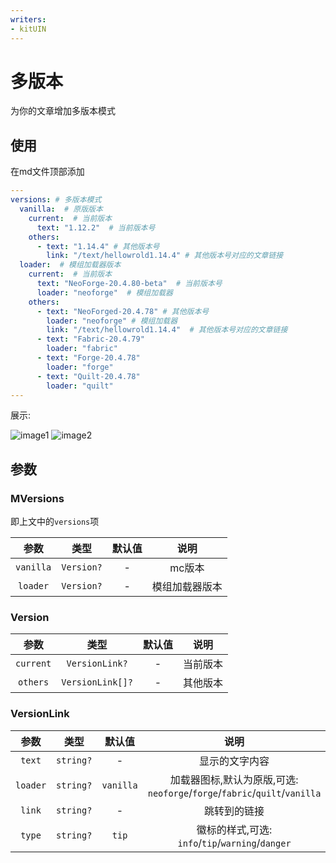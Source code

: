 ```yaml
---
writers:
- kitUIN
---
```

# 多版本
为你的文章增加多版本模式

## 使用
在md文件顶部添加
```yml
---
versions: # 多版本模式
  vanilla:  # 原版版本
    current:  # 当前版本
      text: "1.12.2"  # 当前版本号
    others:
      - text: "1.14.4" # 其他版本号
        link: "/text/hellowrold1.14.4" # 其他版本号对应的文章链接
  loader:  # 模组加载器版本
    current:  # 当前版本
      text: "NeoForge-20.4.80-beta"  # 当前版本号
      loader: "neoforge"  # 模组加载器
    others:
      - text: "NeoForged-20.4.78" # 其他版本号
        loader: "neoforge" # 模组加载器
        link: "/text/hellowrold1.14.4"  # 其他版本号对应的文章链接
      - text: "Fabric-20.4.79"
        loader: "fabric"
      - text: "Forge-20.4.78"
        loader: "forge"
      - text: "Quilt-20.4.78"
        loader: "quilt"
---
```
展示:

![image1](/components/version1.png)
![image2](/components/version2.png)

## 参数


### MVersions
即上文中的`versions`项

| 参数 | 类型  | 默认值 | 说明 |
| :------: | :------: | :------: | :------: |
| `vanilla` | `Version?` | - | mc版本|
| `loader` | `Version?` | - | 模组加载器版本|

### Version

| 参数 | 类型  | 默认值 | 说明 |
| :------: | :------: | :------: | :------: |
| `current` | `VersionLink?` | - | 当前版本|
| `others` | `VersionLink[]?` | - | 其他版本|

### VersionLink
| 参数 | 类型  | 默认值 | 说明 |
| :------: | :------: | :------: | :------: |
| `text` | `string?` | - | 显示的文字内容|
| `loader` | `string?` | `vanilla` | 加载器图标,默认为原版,可选: `neoforge`/`forge`/`fabric`/`quilt`/`vanilla`|
| `link` | `string?` | - | 跳转到的链接|
| `type` | `string?` | `tip` | 徽标的样式,可选: `info`/`tip`/`warning`/`danger`|
